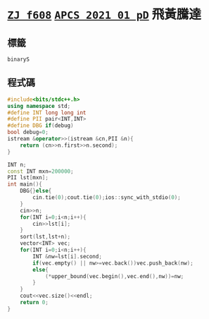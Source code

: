 # [`ZJ f608`](https://zerojudge.tw/ShowProblem?problemid=f608) [`APCS 2021 01 pD`]() 飛黃騰達
## 標籤
`binaryS` 
## 程式碼
```cpp
#include<bits/stdc++.h>
using namespace std;
#define INT long long int
#define PII pair<INT,INT>
#define DBG if(debug)
bool debug=0;
istream &operator>>(istream &cn,PII &n){
	return (cn>>n.first>>n.second);
}

INT n;
const INT mxn=200000;
PII lst[mxn];
int main(){
	DBG{}else{
		cin.tie(0);cout.tie(0);ios::sync_with_stdio(0);
	}
	cin>>n;
	for(INT i=0;i<n;i++){
		cin>>lst[i];
	}
	sort(lst,lst+n);
	vector<INT> vec;
	for(INT i=0;i<n;i++){
		INT &nw=lst[i].second;
		if(vec.empty() || nw>=vec.back())vec.push_back(nw);
		else{
			(*upper_bound(vec.begin(),vec.end(),nw))=nw;
		}
	}
	cout<<vec.size()<<endl;
	return 0;
}

```
